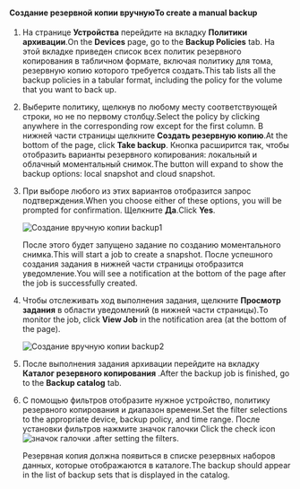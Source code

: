 <!--author=SharS last changed: 9/17/15-->

#### <a name="to-create-a-manual-backup"></a><span data-ttu-id="c5d9c-101">Создание резервной копии вручную</span><span class="sxs-lookup"><span data-stu-id="c5d9c-101">To create a manual backup</span></span>
1. <span data-ttu-id="c5d9c-102">На странице **Устройства** перейдите на вкладку **Политики архивации**.</span><span class="sxs-lookup"><span data-stu-id="c5d9c-102">On the **Devices** page, go to the **Backup Policies** tab.</span></span> <span data-ttu-id="c5d9c-103">На этой вкладке приведен список всех политик резервного копирования в табличном формате, включая политику для тома, резервную копию которого требуется создать.</span><span class="sxs-lookup"><span data-stu-id="c5d9c-103">This tab lists all the backup policies in a tabular format, including the policy for the volume that you want to back up.</span></span>
2. <span data-ttu-id="c5d9c-104">Выберите политику, щелкнув по любому месту соответствующей строки, но не по первому столбцу.</span><span class="sxs-lookup"><span data-stu-id="c5d9c-104">Select the policy by clicking anywhere in the corresponding row except for the first column.</span></span> <span data-ttu-id="c5d9c-105">В нижней части страницы щелкните **Создать резервную копию**.</span><span class="sxs-lookup"><span data-stu-id="c5d9c-105">At the bottom of the page, click **Take backup**.</span></span> <span data-ttu-id="c5d9c-106">Кнопка расширится так, чтобы отобразить варианты резервного копирования: локальный и облачный моментальный снимок.</span><span class="sxs-lookup"><span data-stu-id="c5d9c-106">The button will expand to show the backup options: local snapshot and cloud snapshot.</span></span> 
3. <span data-ttu-id="c5d9c-107">При выборе любого из этих вариантов отобразится запрос подтверждения.</span><span class="sxs-lookup"><span data-stu-id="c5d9c-107">When you choose either of these options, you will be prompted for confirmation.</span></span> <span data-ttu-id="c5d9c-108">Щелкните **Да**.</span><span class="sxs-lookup"><span data-stu-id="c5d9c-108">Click **Yes**.</span></span> 
   
    ![Создание вручную копии backup1](./media/storsimple-create-manual-backup-gov/HCS_CreateManualBackup1-gov-include.png)
   
    <span data-ttu-id="c5d9c-110">После этого будет запущено задание по созданию моментального снимка.</span><span class="sxs-lookup"><span data-stu-id="c5d9c-110">This will start a job to create a snapshot.</span></span> <span data-ttu-id="c5d9c-111">После успешного создания задания в нижней части страницы отобразится уведомление.</span><span class="sxs-lookup"><span data-stu-id="c5d9c-111">You will see a notification at the bottom of the page after the job is successfully created.</span></span>
4. <span data-ttu-id="c5d9c-112">Чтобы отслеживать ход выполнения задания, щелкните **Просмотр задания** в области уведомлений (в нижней части страницы).</span><span class="sxs-lookup"><span data-stu-id="c5d9c-112">To monitor the job, click **View Job** in the notification area (at the bottom of the page).</span></span> 
   
    ![Создание вручную копии backup2](./media/storsimple-create-manual-backup-gov/HCS_CreateManualBackup2-gov-include.png)
5. <span data-ttu-id="c5d9c-114">После выполнения задания архивации перейдите на вкладку **Каталог резервного копирования** .</span><span class="sxs-lookup"><span data-stu-id="c5d9c-114">After the backup job is finished, go to the **Backup catalog** tab.</span></span>
6. <span data-ttu-id="c5d9c-115">С помощью фильтров отобразите нужное устройство, политику резервного копирования и диапазон времени.</span><span class="sxs-lookup"><span data-stu-id="c5d9c-115">Set the filter selections to the appropriate device, backup policy, and time range.</span></span> <span data-ttu-id="c5d9c-116">После установки фильтров нажмите значок галочки </span><span class="sxs-lookup"><span data-stu-id="c5d9c-116">Click the check icon</span></span> ![значок галочки](./media/storsimple-create-manual-backup/HCS_CheckIcon-include.png) <span data-ttu-id="c5d9c-118">.</span><span class="sxs-lookup"><span data-stu-id="c5d9c-118">after setting the filters.</span></span>
   
   <span data-ttu-id="c5d9c-119">Резервная копия должна появиться в списке резервных наборов данных, которые отображаются в каталоге.</span><span class="sxs-lookup"><span data-stu-id="c5d9c-119">The backup should appear in the list of backup sets that is displayed in the catalog.</span></span>

